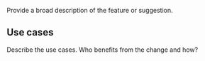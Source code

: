 Provide a broad description of the feature or suggestion.

## Use cases

Describe the use cases. Who benefits from the change and how?
